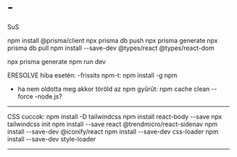 # -
SuS

npm install @prisma/client
npx prisma db push
npx prisma generate
npx prisma db pull
npm install --save-dev @types/react @types/react-dom

npx prisma generate
npm run dev

ERESOLVE hiba esetén:
-frissits npm-t:
        npm install -g npm
- ha nem oldotta meg akkor töröld az npm gyűrűt:
        npm cache clean --force
-node.js?

____________________________
CSS cuccok:
npm install -D tailwindcss
npm install react-body --save
npx tailwindcss init
npm install --save react @trendmicro/react-sidenav
npm install --save-dev @iconify/react
npm install --save-dev css-loader
npm install --save-dev style-loader
____________________________

